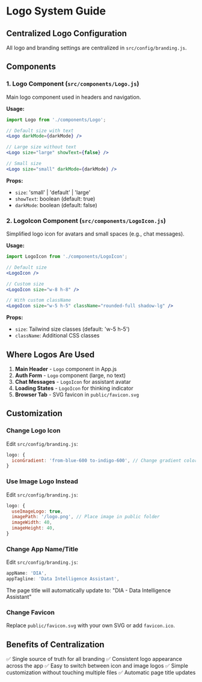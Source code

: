 # Logo System Guide

## Centralized Logo Configuration

All logo and branding settings are centralized in `src/config/branding.js`.

## Components

### 1. Logo Component (`src/components/Logo.js`)
Main logo component used in headers and navigation.

**Usage:**
```jsx
import Logo from './components/Logo';

// Default size with text
<Logo darkMode={darkMode} />

// Large size without text
<Logo size="large" showText={false} />

// Small size
<Logo size="small" darkMode={darkMode} />
```

**Props:**
- `size`: 'small' | 'default' | 'large'
- `showText`: boolean (default: true)
- `darkMode`: boolean (default: false)

### 2. LogoIcon Component (`src/components/LogoIcon.js`)
Simplified logo icon for avatars and small spaces (e.g., chat messages).

**Usage:**
```jsx
import LogoIcon from './components/LogoIcon';

// Default size
<LogoIcon />

// Custom size
<LogoIcon size="w-8 h-8" />

// With custom className
<LogoIcon size="w-5 h-5" className="rounded-full shadow-lg" />
```

**Props:**
- `size`: Tailwind size classes (default: 'w-5 h-5')
- `className`: Additional CSS classes

## Where Logos Are Used

1. **Main Header** - `Logo` component in App.js
2. **Auth Form** - `Logo` component (large, no text)
3. **Chat Messages** - `LogoIcon` for assistant avatar
4. **Loading States** - `LogoIcon` for thinking indicator
5. **Browser Tab** - SVG favicon in `public/favicon.svg`

## Customization

### Change Logo Icon
Edit `src/config/branding.js`:
```javascript
logo: {
  iconGradient: 'from-blue-600 to-indigo-600', // Change gradient colors
}
```

### Use Image Logo Instead
Edit `src/config/branding.js`:
```javascript
logo: {
  useImageLogo: true,
  imagePath: '/logo.png', // Place image in public folder
  imageWidth: 40,
  imageHeight: 40,
}
```

### Change App Name/Title
Edit `src/config/branding.js`:
```javascript
appName: 'DIA',
appTagline: 'Data Intelligence Assistant',
```

The page title will automatically update to: "DIA - Data Intelligence Assistant"

### Change Favicon
Replace `public/favicon.svg` with your own SVG or add `favicon.ico`.

## Benefits of Centralization

✅ Single source of truth for all branding
✅ Consistent logo appearance across the app
✅ Easy to switch between icon and image logos
✅ Simple customization without touching multiple files
✅ Automatic page title updates
